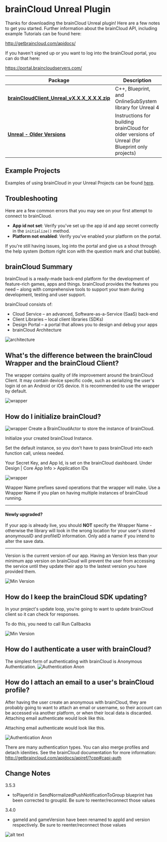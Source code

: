 # brainCloud Unreal Plugin

Thanks for downloading the brainCloud Unreal plugin! Here are a few notes to get you started. Further information about the brainCloud API, including example Tutorials can be found here:

http://getbraincloud.com/apidocs/

If you haven't signed up or you want to log into the brainCloud portal, you can do that here:

https://portal.braincloudservers.com/

Package | Description
 ---- | ----
[**brainCloudClient_Unreal_vX.X.X_X.X.X.zip**](https://github.com/getbraincloud/braincloud-unreal/releases) | C++, Blueprint, and OnlineSubSystem library for Unreal 4
[**Unreal - Older Versions**](http://getbraincloud.com/apidocs/tutorials/unreal-tutorials/building-the-plugin-for-older-versions-of-unreal/) | Instructions for building brainCloud for older versions of Unreal (for Blueprint only projects)


## Example Projects

Examples of using brainCloud in your Unreal Projects can be found [here](https://github.com/getbraincloud/examples-unreal).

## Troubleshooting

Here are a few common errors that you may see on your first attempt to connect to brainCloud.

- **App id not set**: Verify you've set up the app id and app secret correctly in the `initialize()` method.
- **Platform not enabled**: Verify you've enabled your platform on the portal.

If you're still having issues, log into the portal and give us a shout through the help system (bottom right icon with the question mark and chat bubble).

## brainCloud Summary

brainCloud is a ready-made back-end platform for the development of feature-rich games, apps and things. brainCloud provides the features you need – along with comprehensive tools to support your team during development, testing and user support.

brainCloud consists of:
- Cloud Service – an advanced, Software-as-a-Service (SaaS) back-end
- Client Libraries – local client libraries (SDKs)
- Design Portal – a portal that allows you to design and debug your apps
- brainCloud Architecture

![architecture](/screenshots/bc-architecture.png?raw=true)

## What's the difference between the brainCloud Wrapper and the brainCloud Client?
The wrapper contains quality of life improvement around the brainCloud Client. It may contain device specific code, such as serializing the user's login id on an Android or iOS device.
It is recommended to use the wrapper by default.

![wrapper](/screenshots/bc-wrapper.png?raw=true)

## How do I initialize brainCloud?
![wrapper](/screenshots/_bp-init.png?raw=true)
Create a BrainCloudActor to store the instance of brainCloud.

Initialize your created brainCloud Instance.

Set the default instance, so you don't have to pass brainCloud into each function call, unless needed.


Your Secret Key, and App Id, is set on the brainCloud dashboard. Under Design | Core App Info > Application IDs

![wrapper](/screenshots/bc-ids.png?raw=true)

Wrapper Name prefixes saved operations that the wrapper will make. Use a Wrapper Name if you plan on having multiple instances of brainCloud running.


----------------

#### Newly upgraded?
If your app is already live, you should **NOT** specify the Wrapper Name - otherwise the library will look in the wrong location for your user's stored anonymousID and profileID information. Only add a name if you intend to alter the save data.

---------------


Version is the current version of our app. Having an Version less than your minimum app version on brainCloud will prevent the user from accessing the service until they update their app to the lastest version you have provided them.

![Min Version](/screenshots/bc-minVersions.png?raw=true)

## How do I keep the brainCloud SDK updating?
In your project's update loop, you're going to want to update brainCloud client so it can check for responses.

To do this, you need to call Run Callbacks

![Min Version](/screenshots/_bp-runcallbacks.png?raw=true)


## How do I authenticate a user with brainCloud?
The simplest form of authenticating with brainCloud is Anonymous Authentication.
![Authentication Anon](/screenshots/_bp-anonauth.png?raw=true)


## How do I attach an email to a user's brainCloud profile?
After having the user create an anonymous with brainCloud, they are probably going to want to attach an email or username, so their account can be accessed via another platform, or when their local data is discarded. Attaching email authenticate would look like this.

Attaching email authenticate would look like this.

![Authentication Anon](/screenshots/_bp-emailattach.png?raw=true)

There are many authentication types. You can also merge profiles and detach idenities. See the brainCloud documentation for more information:
http://getbraincloud.com/apidocs/apiref/?cpp#capi-auth



## Change Notes
3.5.3
- toPlayerId in SendNormalizedPushNotificationToGroup blueprint has been corrected to groupId. Be sure to reenter/reconnect those values

3.4.0
- gameId and gameVersion have been renamed to appId and version respectively. Be sure to reenter/reconnect those values

![alt text](screenshots/InitializeValueChange.png "Update Initialize Values")

